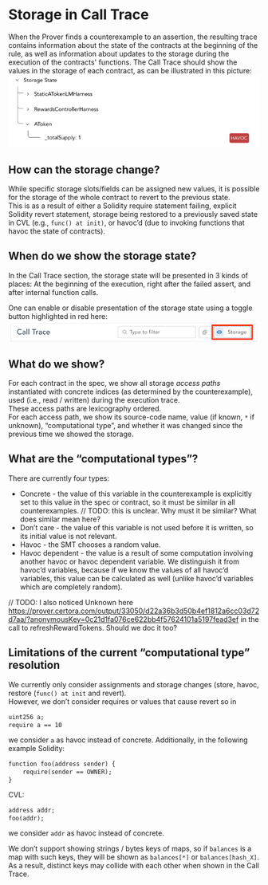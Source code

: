 Storage in Call Trace
============
When the Prover finds a counterexample to an assertion, 
the resulting trace contains information about the state of the contracts at the beginning of the rule, 
as well as information about updates to the storage during the execution of the contracts' functions.
The Call Trace should show the values in the storage of each contract, as can be illustrated in this picture:
![example storage data](storage-calltrace1.png)


How can the storage change?
---------------------------
While specific storage slots/fields can be assigned new values,
it is possible for the storage of the whole contract to revert to the previous state.  
This is as a result of either a Solidity require statement failing, explicit Solidity revert statement,
storage being restored to a previously saved state in CVL (e.g., `func() at init)`,
or havoc’d (due to invoking functions that havoc the state of contracts).  

When do we show the storage state?
----------------------------------
In the Call Trace section, the storage state will be presented in 3 kinds of places:
At the beginning of the execution, right after the failed assert, and after internal function calls.  

One can enable or disable presentation of the storage state using a toggle button highlighted in red here:
![example storage toggle](storage-calltrace2.png)


What do we show?
----------------
For each contract in the spec, we show all storage _access paths_ instantiated with concrete indices
(as determined by the counterexample), used (i.e., read / written) during the execution trace.  
These access paths are lexicography ordered.  
For each access path, we show its source-code name, value (if known, `*` if unknown), “computational type”,
and whether it was changed since the previous time we showed the storage.  

What are the “computational types”?
-----------------------------------
There are currently four types:  
* Concrete - the value of this variable in the counterexample is explicitly set to this value in the spec or contract,
so it must be similar in all counterexamples.  // TODO: this is unclear. Why must it be similar? What does similar mean here?
* Don’t care - the value of this variable is not used before it is written, so its initial value is not relevant.  
* Havoc - the SMT chooses a random value.  
* Havoc dependent - the value is a result of some computation involving another havoc or havoc dependent variable.
We distinguish it from havoc’d variables, because if we know the values of all havoc’d variables,
this value can be calculated as well (unlike havoc’d variables which are completely random).  

// TODO: I also noticed Unknown here https://prover.certora.com/output/33050/d22a36b3d50b4ef1812a6cc03d72d7aa/?anonymousKey=0c21d1fa076ce622bb4f57624101a5197fead3ef in the call to refreshRewardTokens. Should we doc it too?

Limitations of the current “computational type” resolution
-----------------------------------------------------------
We currently only consider assignments and storage changes (store, havoc, restore (`func() at init` and revert).  
However, we don’t consider requires or values that cause revert so in
```
uint256 a;
require a == 10
```
we consider `a` as havoc instead of concrete.
Additionally, in the following example
Solidity:
```
function foo(address sender) {
    require(sender == OWNER);
}
```
CVL:
```
address addr;
foo(addr);
```
we consider `addr` as havoc instead of concrete.

We don’t support showing strings / bytes keys of maps, so if `balances` is a map with such keys,
they will be shown as `balances[*]` or `balances[hash_X]`.  
As a result, distinct keys may collide with each other when shown in the Call Trace.
